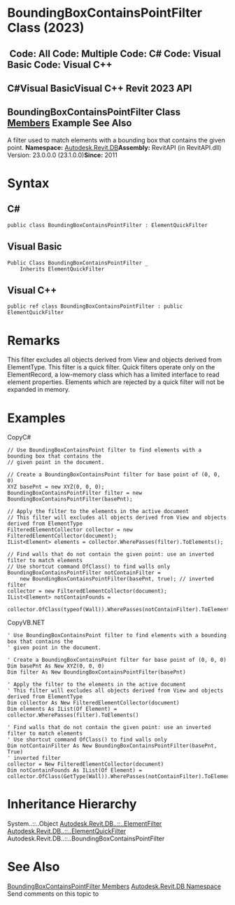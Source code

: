 # BoundingBoxContainsPointFilter Class (2023)

﻿
 Code: All Code: Multiple Code: C# Code: Visual Basic Code: Visual C++   
---  
C#Visual BasicVisual C++
Revit 2023 API  
---  
BoundingBoxContainsPointFilter Class  
[Members](96e67c60-1829-5d15-b308-7ea8e69b3990.md "BoundingBoxContainsPointFilter Members") Example See Also  
---  
A filter used to match elements with a bounding box that contains the given point. 
**Namespace:** [Autodesk.Revit.DB](87546ba7-461b-c646-cbb1-2cb8f5bff8b2.md "Autodesk.Revit.DB Namespace")**Assembly:** RevitAPI (in RevitAPI.dll) Version: 23.0.0.0 (23.1.0.0)**Since:** 2011 
# Syntax
C#  
---  
```text
public class BoundingBoxContainsPointFilter : ElementQuickFilter
```
  
Visual Basic  
---  
```text
Public Class BoundingBoxContainsPointFilter _
	Inherits ElementQuickFilter
```
  
Visual C++  
---  
```text
public ref class BoundingBoxContainsPointFilter : public ElementQuickFilter
```
  
# Remarks
This filter excludes all objects derived from View and objects derived from ElementType. This filter is a quick filter. Quick filters operate only on the ElementRecord, a low-memory class which has a limited interface to read element properties. Elements which are rejected by a quick filter will not be expanded in memory. 
# Examples
CopyC#
```text
// Use BoundingBoxContainsPoint filter to find elements with a bounding box that contains the 
// given point in the document.

// Create a BoundingBoxContainsPoint filter for base point of (0, 0, 0)
XYZ basePnt = new XYZ(0, 0, 0);
BoundingBoxContainsPointFilter filter = new BoundingBoxContainsPointFilter(basePnt);

// Apply the filter to the elements in the active document
// This filter will excludes all objects derived from View and objects derived from ElementType
FilteredElementCollector collector = new FilteredElementCollector(document);
IList<Element> elements = collector.WherePasses(filter).ToElements();

// Find walls that do not contain the given point: use an inverted filter to match elements
// Use shortcut command OfClass() to find walls only
BoundingBoxContainsPointFilter notContainFilter =
    new BoundingBoxContainsPointFilter(basePnt, true); // inverted filter
collector = new FilteredElementCollector(document);
IList<Element> notContainFounds =
    collector.OfClass(typeof(Wall)).WherePasses(notContainFilter).ToElements();
```

CopyVB.NET
```text
' Use BoundingBoxContainsPoint filter to find elements with a bounding box that contains the 
' given point in the document.

' Create a BoundingBoxContainsPoint filter for base point of (0, 0, 0)
Dim basePnt As New XYZ(0, 0, 0)
Dim filter As New BoundingBoxContainsPointFilter(basePnt)

' Apply the filter to the elements in the active document
' This filter will excludes all objects derived from View and objects derived from ElementType
Dim collector As New FilteredElementCollector(document)
Dim elements As IList(Of Element) = collector.WherePasses(filter).ToElements()

' Find walls that do not contain the given point: use an inverted filter to match elements
' Use shortcut command OfClass() to find walls only
Dim notContainFilter As New BoundingBoxContainsPointFilter(basePnt, True)
' inverted filter
collector = New FilteredElementCollector(document)
Dim notContainFounds As IList(Of Element) = collector.OfClass(GetType(Wall)).WherePasses(notContainFilter).ToElements()
```

# Inheritance Hierarchy
System..::..Object [Autodesk.Revit.DB..::..ElementFilter](b8b46cbf-9ecc-0745-ec53-c3c3b6510113.md "ElementFilter Class") [Autodesk.Revit.DB..::..ElementQuickFilter](ebc95d82-11fc-69f6-2df1-52331dd36443.md "ElementQuickFilter Class") Autodesk.Revit.DB..::..BoundingBoxContainsPointFilter
# See Also
[BoundingBoxContainsPointFilter Members](96e67c60-1829-5d15-b308-7ea8e69b3990.md "BoundingBoxContainsPointFilter Members")
[Autodesk.Revit.DB Namespace](87546ba7-461b-c646-cbb1-2cb8f5bff8b2.md "Autodesk.Revit.DB Namespace")
Send comments on this topic to 